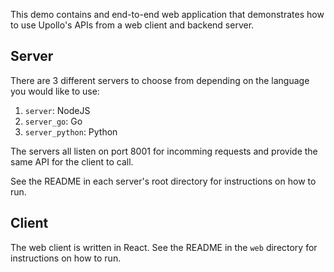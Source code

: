 This demo contains and end-to-end web application that demonstrates how to use Upollo's APIs from a web client and backend server.

## Server

There are 3 different servers to choose from depending on the language you would like to use:
1. `server`: NodeJS
1. `server_go`: Go
1. `server_python`: Python

The servers all listen on port 8001 for incomming requests and provide the same API for the client to call.

See the README in each server's root directory for instructions on how to run.

## Client

The web client is written in React. See the README in the `web` directory for instructions on how to run.
